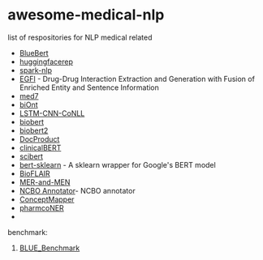 # awesome-medical-nlp
list of respositories for NLP medical related 

- [BlueBert](https://github.com/ncbi-nlp/bluebert) 
- [huggingfacerep](https://huggingface.co/ttumyche/bluebert/tree/main)
- [spark-nlp](https://github.com/JohnSnowLabs/spark-nlp) 
- [EGFI](https://github.com/Layne-Huang/EGFI) - Drug-Drug Interaction Extraction and Generation with Fusion of Enriched Entity and Sentence Information
- [med7](https://github.com/kormilitzin/med7)
- [biOnt](https://github.com/lasigeBioTM/BiONT)
- [LSTM-CNN-CoNLL](https://github.com/mxhofer/Named-Entity-Recognition-BidirectionalLSTM-CNN-CoNLL)
- [biobert](https://github.com/naver/biobert-pretrained)
- [biobert2](https://github.com/dmis-lab/biobert)
- [DocProduct](https://github.com/ash3n/DocProduct)
- [clinicalBERT](https://github.com/EmilyAlsentzer/clinicalBERT)
- [scibert](https://github.com/allenai/scibert)
- [bert-sklearn](https://github.com/charles9n/bert-sklearn) - A sklearn wrapper for Google's BERT model
- [BioFLAIR](https://github.com/shreyashub/BioFLAIR)
- [MER-and-MEN](https://github.com/SendongZhao/Multi-Task-Learning-for-MER-and-MEN)
- [NCBO Annotator](https://bioportal.bioontology.org/annotator)-  NCBO annotator
- [ConceptMapper](https://uima.apache.org/downloads/sandbox/ConceptMapperAnnotatorUserGuide/ConceptMapperAnnotatorUserGuide.html)
- [pharmcoNER](https://bmcbioinformatics.biomedcentral.com/articles/10.1186/s12859-021-04260-y)
- 


benchmark:  
1. [BLUE_Benchmark](https://github.com/ncbi-nlp/BLUE_Benchmark)
